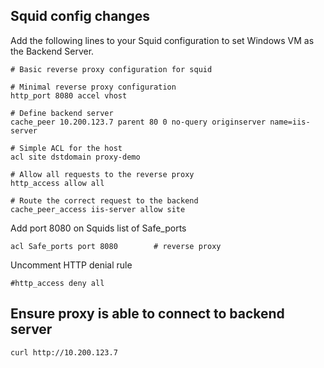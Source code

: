 ## Squid config changes 

 Add the following lines to your Squid configuration to set Windows VM as the Backend Server.

```text
# Basic reverse proxy configuration for squid

# Minimal reverse proxy configuration
http_port 8080 accel vhost

# Define backend server
cache_peer 10.200.123.7 parent 80 0 no-query originserver name=iis-server

# Simple ACL for the host
acl site dstdomain proxy-demo

# Allow all requests to the reverse proxy
http_access allow all

# Route the correct request to the backend
cache_peer_access iis-server allow site
```

Add port 8080 on Squids list of Safe_ports 
```text
acl Safe_ports port 8080        # reverse proxy
```

Uncomment HTTP denial rule 
```text
#http_access deny all
```

## Ensure proxy is able to connect to backend server 

```sh
curl http://10.200.123.7
```

